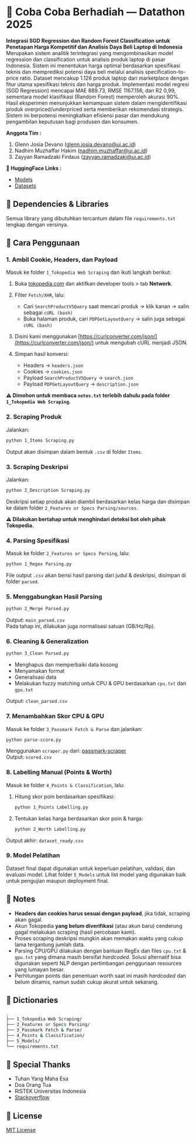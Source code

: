 
# 🎁 Coba Coba Berhadiah — Datathon 2025
**Integrasi SGD Regression dan Random Forest Classification untuk Penetapan Harga  Kompetitif dan Analisis Daya Beli Laptop di Indonesia**
Merupakan sistem analitik terintegrasi yang mengombinasikan model regression dan classification untuk analisis produk laptop di pasar Indonesia. Sistem ini menentukan harga optimal berdasarkan spesifikasi teknis dan memprediksi potensi daya beli melalui analisis specification-to-price ratio. Dataset mencakup 1.126 produk laptop dari marketplace dengan fitur utama spesifikasi teknis dan harga produk. Implementasi model regresi (SGD Regression) mencapai MAE 889.73, RMSE 1167.156, dan R2 0,99, sementara model klasifikasi (Random Forest) memperoleh akurasi 90%. Hasil eksperimen menunjukkan kemampuan sistem dalam mengidentifikasi produk overpriced/underpriced serta memberikan rekomendasi strategis. Sistem ini berpotensi meningkatkan efisiensi pasar dan mendukung pengambilan keputusan bagi produsen dan konsumen.

**Anggota Tim :**
1. Glenn Josia Devano (glenn.josia.devano@ui.ac.id)
2. Nadhim Muzhaffar Hakim (nadhim.muzhaffar@ui.ac.id)
3. Zayyan Ramadzaki Firdaus (zayyan.ramadzaki@ui.ac.id)

**🤗 HuggingFace Links :**
* [Models](https://huggingface.co/clowndhim/Model_Coba-Coba-Berhadiah)
* [Datasets](https://huggingface.co/datasets/clowndhim/Dataset_Model_CobaCobaBerhadiah)

## 📖 Dependencies & Libraries

Semua library yang dibutuhkan tercantum dalam file `requirements.txt` lengkap dengan versinya.

## 🚀 Cara Penggunaan

### 1. Ambil Cookie, Headers, dan Payload

Masuk ke folder `1_Tokopedia Web Scraping` dan ikuti langkah berikut:

1. Buka [tokopedia.com](https://tokopedia.com) dan aktifkan developer tools > tab **Network**.
2. Filter `Fetch/XHR`, lalu:

   * Cari `SearchProductV5Query` saat mencari produk → klik kanan → salin sebagai `cURL (bash)`
   * Buka halaman produk, cari `PDPGetLayoutQuery` → salin juga sebagai `cURL (bash)`
3. Disini kami menggunakan [https://curlconverter.com/json/](https://curlconverter.com/json/) untuk mengubah cURL menjadi JSON.
4. Simpan hasil konversi:

   * Headers → `headers.json`
   * Cookies → `cookies.json`
   * Payload `SearchProductV5Query` → `search.json`
   * Payload `PDPGetLayoutQuery` → `description.json`

**⚠️ Dimohon untuk membaca `notes.txt` terlebih dahulu pada folder `1_Tokopedia Web Scraping`.**

### 2. Scraping Produk

Jalankan:

```bash
python 1_Items Scraping.py
```

Output akan disimpan dalam bentuk `.csv` di folder `Items`.


### 3. Scraping Deskripsi

Jalankan:

```bash
python 2_Description Scraping.py
```

Deskripsi setiap produk akan diambil berdasarkan kelas harga dan disimpan ke dalam folder `2_Features or Specs Parsing/sources`.

**⚠️ Dilakukan bertahap untuk menghindari deteksi bot oleh pihak Tokopedia.**

### 4. Parsing Spesifikasi

Masuk ke folder `2_Features or Specs Parsing`, lalu:

```bash
python 1_Regex Parsing.py
```

File output `.csv` akan berisi hasil parsing dari judul & deskripsi, disimpan di folder `parsed`.

### 5. Menggabungkan Hasil Parsing

```bash
python 2_Merge Parsed.py
```

Output: `main_parsed.csv`<br>
Pada tahap ini, dilakukan juga normalisasi satuan (GB/Hz/Rp).

### 6. Cleaning & Generalization

```bash
python 3_Clean Parsed.py
```

* Menghapus dan memperbaiki data kosong
* Menyamakan format
* Generalisasi data
* Melakukan fuzzy matching untuk CPU & GPU berdasarkan `cpu.txt` dan `gpu.txt`

Output: `clean_parsed.csv`

### 7. Menambahkan Skor CPU & GPU

Masuk ke folder `3_Passmark Fetch & Parse` dan jalankan:

```bash
python parse-score.py
```

Menggunakan `scraper.py` dari: [passmark-scraper](https://github.com/ading2210/passmark-scraper)<br>
Output: `scored.csv`

### 8. Labelling Manual (Points & Worth)

Masuk ke folder `4_Points & Classification`, lalu:

1. Hitung skor poin berdasarkan spesifikasi:

   ```bash
   python 1_Points Labelling.py
   ```

2. Tentukan kelas harga berdasarkan skor poin & harga:

   ```bash
   python 2_Worth Labelling.py
   ```

Output akhir: `dataset_ready.csv`

### 9. Model Pelatihan

Dataset final dapat digunakan untuk keperluan pelatihan, validasi, dan evaluasi model. Lihat folder `5_Models` untuk list model yang digunakan baik untuk pengujian maupun deployment final.

## 📝 Notes

* **Headers dan cookies harus sesuai dengan payload**, jika tidak, scraping akan gagal.
* Akun Tokopedia **yang belum diverifikasi** (atau akun baru) cenderung gagal melakukan scraping (hasil percobaan kami).
* Proses scraping deskripsi mungkin akan memakan waktu yang cukup lama tergantung jumlah data.
* Parsing CPU/GPU dilakukan dengan bantuan RegEx dan files `cpu.txt` & `gpu.txt` yang dimana masih bersifat *hardcoded*. Solusi alternatif bisa digunakan seperti NLP dengan pertimbangan penggunaan resources yang lumayan besar.
* Perhitungan points dan penentuan worth saat ini masih *hardcoded* dan belum dinamis, namun sudah cukup akurat untuk sekarang.

## 📂 Dictionaries

```bash
.
├── 1_Tokopedia Web Scraping/
├── 2_Features or Specs Parsing/
├── 3_Passmark Fetch & Parse/
├── 4_Points & Classification/
├── 5_Models/
└── requirements.txt
```

## 💖 Special Thanks

* Tuhan Yang Maha Esa
* Doa Orang Tua
* RISTEK Universitas Indonesia
* [Stackoverflow](stackoverflow.com)

## 📄 License
[MIT License](LICENSE)

